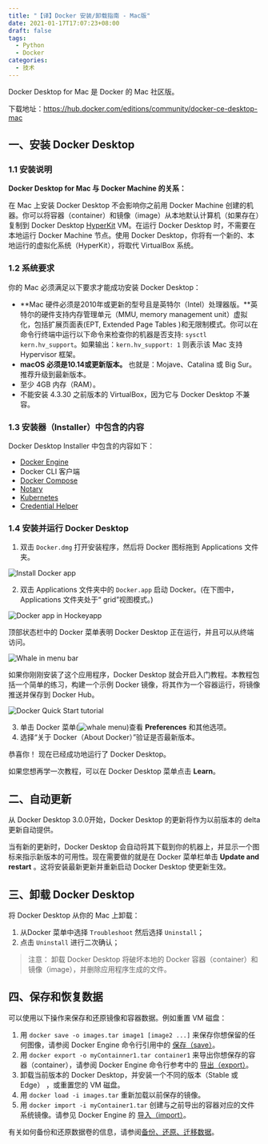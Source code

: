 ```yaml
---
title: "【译】Docker 安装/卸载指南 - Mac版"
date: 2021-01-17T17:07:23+08:00
draft: false
tags:
  - Python
  - Docker
categories:
  - 技术
---
```

Docker Desktop for Mac 是 Docker 的 Mac 社区版。
<!-- more -->

下载地址：https://hub.docker.com/editions/community/docker-ce-desktop-mac

## 一、安装 Docker Desktop

### 1.1 安装说明

**Docker Desktop for Mac 与 Docker Machine 的关系：**

在 Mac 上安装 Docker Desktop 不会影响你之前用 Docker Machine 创建的机器。你可以将容器（container）和镜像（image）从本地默认计算机（如果存在）复制到 Docker Desktop [HyperKit](https://github.com/docker/HyperKit/) VM。在运行 Docker Desktop 时，不需要在本地运行 Docker Machine 节点。使用 Docker Desktop，你将有一个新的、本地运行的虚拟化系统（HyperKit），将取代 VirtualBox 系统。

### 1.2 系统要求

你的 Mac 必须满足以下要求才能成功安装 Docker Desktop：

- **Mac 硬件必须是2010年或更新的型号且是英特尔（Intel）处理器版。**英特尔的硬件支持内存管理单元（MMU, memory management unit）虚拟化，包括扩展页面表(EPT, Extended Page Tables )和无限制模式。你可以在命令行终端中运行以下命令来检查你的机器是否支持: `sysctl kern.hv_support`。如果输出：`kern.hv_support: 1` 则表示该 Mac 支持 Hypervisor 框架。
- **macOS 必须是10.14或更新版本。** 也就是：Mojave、Catalina 或 Big Sur。推荐升级到最新版本。
- 至少 4GB 内存（RAM）。
- 不能安装 4.3.30 之前版本的 VirtualBox，因为它与 Docker Desktop 不兼容。

### 1.3 安装器（Installer）中包含的内容

Docker Desktop Installer 中包含的内容如下：

- [Docker Engine](https://docs.docker.com/engine/)
- Docker CLI 客户端
- [Docker Compose](https://docs.docker.com/compose/)
- [Notary](https://docs.docker.com/notary/getting_started/)
- [Kubernetes](https://github.com/kubernetes/kubernetes/)
- [Credential Helper](https://github.com/docker/docker-credential-helpers/)

### 1.4 安装并运行 Docker Desktop

1. 双击 `Docker.dmg` 打开安装程序，然后将 Docker 图标拖到 Applications 文件夹。

![Install Docker app](https://blog-1252438081.cos.ap-shanghai.myqcloud.com/img/docker-app-drag.png)

2. 双击 Applications 文件夹中的 `Docker.app` 启动 Docker。(在下图中，Applications 文件夹处于“ grid”视图模式。)

![Docker app in Hockeyapp](https://blog-1252438081.cos.ap-shanghai.myqcloud.com/img/docker-app-in-apps.png)

顶部状态栏中的 Docker 菜单表明 Docker Desktop 正在运行，并且可以从终端访问。

![Whale in menu bar](https://blog-1252438081.cos.ap-shanghai.myqcloud.com/img/whale-in-menu-bar.png)

如果你刚刚安装了这个应用程序，Docker Desktop 就会开启入门教程。本教程包括一个简单的练习，构建一个示例 Docker 镜像，将其作为一个容器运行，将镜像推送并保存到 Docker Hub。

![Docker Quick Start tutorial](https://blog-1252438081.cos.ap-shanghai.myqcloud.com/img/docker-tutorial-mac.png)

3. 单击 Docker 菜单(![whale menu](https://blog-1252438081.cos.ap-shanghai.myqcloud.com/img/whale-x.png))查看 **Preferences** 和其他选项。
4. 选择“关于 Docker（About Docker）”验证是否最新版本。

恭喜你！ 现在已经成功地运行了 Docker Desktop。

如果您想再学一次教程，可以在 Docker Desktop 菜单点击 **Learn**。

## 二、自动更新

从 Docker Desktop 3.0.0开始，Docker Desktop 的更新将作为以前版本的 delta 更新自动提供。

当有新的更新时，Docker Desktop 会自动将其下载到你的机器上，并显示一个图标来指示新版本的可用性。现在需要做的就是在 Docker 菜单栏单击 **Update and restart** 。这将安装最新更新并重新启动 Docker Desktop 使更新生效。

## 三、卸载 Docker Desktop

将 Docker Desktop 从你的 Mac 上卸载：

1. 从Docker 菜单中选择 `Troubleshoot` 然后选择 `Uninstall`；
2. 点击 `Uninstall` 进行二次确认；

> 注意：
> 卸载 Docker Desktop 将破坏本地的 Docker 容器（container）和镜像（image），并删除应用程序生成的文件。

## 四、保存和恢复数据

可以使用以下操作来保存和还原镜像和容器数据。例如重置 VM 磁盘：

1. 用 `docker save -o images.tar image1 [image2 ...]` 来保存你想保留的任何图像，请参阅 Docker Engine 命令行引用中的 [保存（save）](https://docs.docker.com/engine/reference/commandline/save)。
2. 用 `docker export -o myContainner1.tar container1` 来导出你想保存的容器（container），请参阅 Docker Engine 命令行参考中的 [导出（export）](https://docs.docker.com/engine/reference/commandline/export)。
3. 卸载当前版本的 Docker Desktop，并安装一个不同的版本（Stable 或 Edge） ，或重置您的 VM 磁盘。
4. 用 `docker load -i images.tar` 重新加载以前保存的镜像。
5. 用 `docker import -i myContainer1.tar` 创建与之前导出的容器对应的文件系统镜像。请参见 Docker Engine 的 [导入（import）](https://docs.docker.com/engine/reference/commandline/import)。

有关如何备份和还原数据卷的信息，请参阅[备份、还原、迁移数据](https://docs.docker.com/storage/volumes/#backup-restore-or-migrate-data-volumes)。
